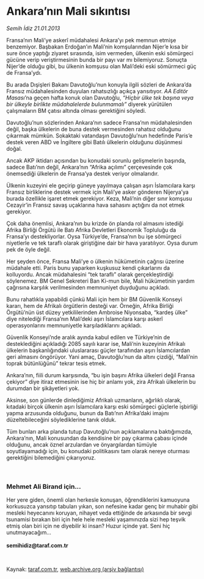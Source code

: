 # Ankara’nın Mali sıkıntısı

*Semih İdiz 21.01.2013*

<div class="yazi"><p>Fransa’nın Mali’ye askerî müdahalesi Ankara’yı pek memnun etmişe benzemiyor. Başbakan Erdoğan’ın Mali’nin komşularından Nijer’e kısa bir sure önce yaptığı ziyaret sırasında, isim vermeden, ülkenin eski sömürgeci gücüne verip veriştirmesinin bunda bir payı var mı bilemiyoruz. Sonuçta Nijer’de olduğu gibi, bu ülkenin komşusu olan Mali’deki eski sömürmeci güç de Fransa’ydı. </p>
<p>Bu arada Dışişleri Bakanı Davutoğlu’nun konuyla ilgili sözleri de Ankara’da Fransız müdahalesinden duyulan rahatsızlığı açıkça yansıtıyor. <i>AA Editör Masası</i>’na geçen hafta konuk olan Davutoğlu, <i>“Hiçbir ülke tek başına veya bir ülkeyle birlikte müdahalelerde bulunmamalı”</i> diyerek yürütülen çalışmaların BM çatısı altında olması gerektiğini söyledi.</p>
<p>Davutoğlu’nun sözlerinden Ankara’nın sadece Fransa’nın müdahalesinden değil, başka ülkelerin de buna destek vermesinden rahatsız olduğunu çıkarmak mümkün. Sokaktaki vatandaşın Davutoğlu’nun hedefinde Paris’e destek veren ABD ve İngiltere gibi Batılı ülkelerin olduğunu düşünmesi doğal. </p>
<p>Ancak AKP iktidarı açısından bu konudaki sorunlu gelişmelerin başında, sadece Batı’nın değil, Ankara’nın “Afrika açılımı” çerçevesinde çok önemsediği ülkelerin de Fransa’ya destek veriyor olmalarıdır. </p>
<p>Ülkenin kuzeyini ele geçirip güneye yayılmaya çalışan aşırı İslamcılara karşı Fransız birliklerine destek vermek için Mali’ye asker gönderen Nijerya’ya burada özellikle işaret etmek gerekiyor. Keza, Mali’nin diğer sınır komşusu Cezayir’in Fransız savaş uçaklarına hava sahasını açtığını da not etmek gerekiyor. </p>
<p>Çok daha önemlisi, Ankara’nın bu krizde ön planda rol almasını istediği Afrika Birliği Örgütü ile Batı Afrika Devletleri Ekonomik Topluluğu da Fransa’yı destekliyorlar. Oysa Türkiye’de, Fransa’nın bu işe sömürgeci niyetlerle ve tek taraflı olarak giriştiğine dair bir hava yaratılıyor. Oysa durum pek de öyle değil. </p>
<p>Her şeyden önce, Fransa Mali’ye o ülkenin hükümetinin çağrısı üzerine müdahale etti. Paris bunu yaparken kuşkusuz kendi çıkarlarını da kolluyordu. Ancak müdahalesini “tek taraflı” olarak gerçekleştirdiği söylenemez. BM Genel Sekreteri Ban Ki-mun bile, Mali hükümetinin yardım çağrısına karşılık verilmesinden memnuniyet duyduğunu açıkladı. </p>
<p>Bunu rahatlıkla yapabildi çünkü Mali için hem bir BM Güvenlik Konseyi kararı, hem de Afrikalı örgütlerin desteği var. Örneğin, Afrika Birliği Örgütü’nün üst düzey yetkililerinden Ambroise Niyonsaba, “kardeş ülke” diye nitelediği Fransa’nın Mali’deki aşırı İslamcılara karşı askerî operasyonlarını memnuniyetle karşıladıklarını açıkladı. </p>
<p>Güvenlik Konseyi’nde aralık ayında kabul edilen ve Türkiye’nin de desteklediğini açıkladığı 2085 sayılı karar ise, Mali’nin kuzeyinin Afrikalı ülkelerin başkanlığındaki uluslararası güçler tarafından aşırı İslamcılardan geri almasını öngörüyor. Yani amaç, Davutoğlu’nun da altını çizdiği, “Mali’nin toprak bütünlüğünü” tekrar tesis etmek. </p>
<p>Ankara’nın, fiili durum karşısında, “bu işin başını Afrika ülkeleri değil Fransa çekiyor” diye itiraz etmesinin ise hiç bir anlamı yok, zira Afrikalı ülkelerin bu durumdan bir şikâyetleri yok. </p>
<p>Aksinse, son günlerde dinlediğimiz Afrikalı uzmanların, ağırlıklı olarak, kıtadaki birçok ülkenin aşırı İslamcılara karşı eski sömürgeci güçlerle işbirliği yapma arzusunda olduğunu, bunun da Batı’nın Afrika’daki imajını düzeltebileceğini söylediklerine tanık olduk.</p>
<p>Tüm bunları arka planda tutup Davutoğlu’nun açıklamalarına baktığımızda, Ankara’nın, Mali konusundan da kendisine bir pay çıkarma çabası içinde olduğunu, ancak öznel arzulardan ve önyargılardan tümüyle soyutlayamadığı için, bu konudaki politikasını tam olarak nereye oturması gerektiğini bilemediğini çıkarıyoruz.<br/><br/><br/></p>
<h3>Mehmet Ali Birand için...</h3>
<p>Her yere giden, önemli olan herkesle konuşan, öğrendiklerini kamuoyuna korkusuzca yansıtıp tabuları yıkan, son nefesine kadar genç bir muhabir gibi mesleki heyecanını koruyan, nihayet veda ettiğinde de arkasında bir sevgi tsunamisi bırakan biri için hele hele mesleki yaşamınızda sizi hep teşvik etmiş olan biri için ne diyebilir ki insan? Huzur içinde yat. Seni hiç unutmayacağım...<br/><br/><b>semihidiz@taraf.com.tr</b></p>
<p> </p>
</div>

Kaynak: [taraf.com.tr](http://www.taraf.com.tr/semih-idiz/makale-ankara-nin-mali-sikintisi.htm), [web.archive.org (arşiv bağlantısı)](http://web.archive.org/web/20131107194310/http://www.taraf.com.tr/semih-idiz/makale-ankara-nin-mali-sikintisi.htm)
